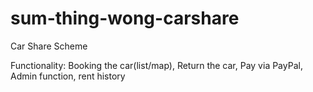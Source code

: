 # sum-thing-wong-carshare
Car Share Scheme

Functionality:
Booking the car(list/map),
Return the car,
Pay via PayPal,
Admin function,
rent history
